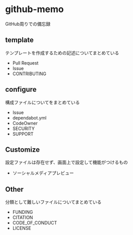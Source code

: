 # github-memo

GitHub周りでの備忘録

## template

テンプレートを作成するための記述についてまとめている

* Pull Request
* Issue
* CONTRIBUTING

## configure

構成ファイルについてをまとめている

* Issue
* dependabot.yml
* CodeOwner
* SECURITY
* SUPPORT

## Customize

設定ファイルは存在せず、画面上で設定して機能がつけるもの

* ソーシャルメディアプレビュー

## Other

分類として難しいファイルについてまとめている

* FUNDING
* CITATION
* CODE_OF_CONDUCT
* LICENSE
